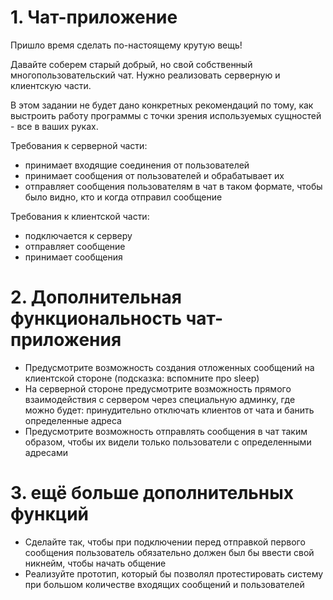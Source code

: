 # 1. Чат-приложение
Пришло время сделать по-настоящему крутую вещь!

Давайте соберем старый добрый, но свой собственный многопользовательский чат. Нужно реализовать серверную и клиентскую
части.

В этом задании не будет дано конкретных рекомендаций по тому, как выстроить работу программы с точки зрения 
используемых сущностей - все в ваших руках.

Требования к серверной части:
- принимает входящие соединения от пользователей
- принимает сообщения от пользователей и обрабатывает их
- отправляет сообщения пользователям в чат в таком формате, чтобы было видно, кто и когда отправил сообщение

Требования к клиентской части:
- подключается к серверу
- отправляет сообщение
- принимает сообщения

# 2. Дополнительная функциональность чат-приложения
- Предусмотрите возможность создания отложенных сообщений на клиентской стороне (подсказка: вспомните про sleep)
- На серверной стороне предусмотрите возможность прямого взаимодействия с сервером через специальную админку,
где можно будет: принудительно отключать клиентов от чата и банить определенные адреса
- Предусмотрите возможность отправлять сообщения в чат таким образом, чтобы их видели только пользователи 
с определенными адресами

# 3. ещё больше дополнительных функций
- Сделайте так, чтобы при подключении перед отправкой первого сообщения пользователь обязательно должен был бы
ввести свой никнейм, чтобы начать общение
- Реализуйте прототип, который бы позволял протестировать систему при большом количестве входящих сообщений
и пользователей
